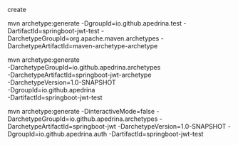 create

mvn archetype:generate -DgroupId=io.github.apedrina.test -DartifactId=springboot-jwt-test -DarchetypeGroupId=org.apache.maven.archetypes -DarchetypeArtifactId=maven-archetype-archetype

mvn archetype:generate                                  \
-DarchetypeGroupId=io.github.apedrina.archetypes                \
-DarchetypeArtifactId=springboot-jwt-archetype          \
-DarchetypeVersion=1.0-SNAPSHOT                \
-DgroupId=io.github.apedrina                                \
-DartifactId=springboot-jwt-test

mvn archetype:generate -DinteractiveMode=false -DarchetypeGroupId=io.github.apedrina.archetypes -DarchetypeArtifactId=springboot-jwt  -DarchetypeVersion=1.0-SNAPSHOT -DgroupId=io.github.apedrina.auth -DartifactId=springboot-jwt-test